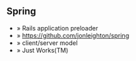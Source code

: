 <!SLIDE bullets full-page>

## Spring ##

* <span class="bullet">»</span> Rails application preloader
* <span class="bullet">»</span> <a href="https://github.com/jonleighton/spring">https://github.com/jonleighton/spring</a>
* <span class="bullet">»</span> client/server model
* <span class="bullet">»</span> Just Works(TM)

